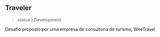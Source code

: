 ## Traveler

> status | Development

Desafio proposto por uma empresa de consultoria de turismo, WeeTravel
